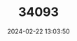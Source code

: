 ---
title: "34093"
category: "Podocarpus pendulifolius"
draft: false
date: 2024-02-22 13:03:50
languages:
  Spanish; Castilian: ["Pino Hayuco", "Pino Carbón"]
---